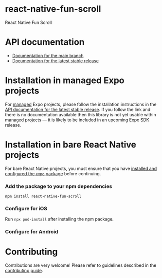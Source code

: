# react-native-fun-scroll

React Native Fun Scroll

# API documentation

- [Documentation for the main branch](https://github.com/expo/expo/blob/main/docs/pages/versions/unversioned/sdk/react-native-fun-scroll.md)
- [Documentation for the latest stable release](https://docs.expo.dev/versions/latest/sdk/react-native-fun-scroll/)

# Installation in managed Expo projects

For [managed](https://docs.expo.dev/archive/managed-vs-bare/) Expo projects, please follow the installation instructions in the [API documentation for the latest stable release](#api-documentation). If you follow the link and there is no documentation available then this library is not yet usable within managed projects &mdash; it is likely to be included in an upcoming Expo SDK release.

# Installation in bare React Native projects

For bare React Native projects, you must ensure that you have [installed and configured the `expo` package](https://docs.expo.dev/bare/installing-expo-modules/) before continuing.

### Add the package to your npm dependencies

```
npm install react-native-fun-scroll
```

### Configure for iOS

Run `npx pod-install` after installing the npm package.


### Configure for Android



# Contributing

Contributions are very welcome! Please refer to guidelines described in the [contributing guide]( https://github.com/expo/expo#contributing).
